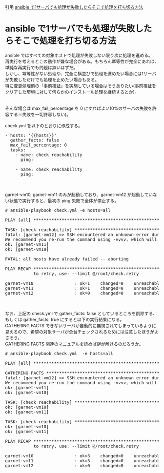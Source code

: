引用 
 [ansible で1サーバでも処理が失敗したらそこで処理を打ち切る方法](http://d.hatena.ne.jp/incarose86/20150223/1424704453 "ansible で1サーバでも処理が失敗したらそこで処理を打ち切る方法")

# ansible で1サーバでも処理が失敗したらそこで処理を打ち切る方法
ansible ではすべての対象ホストで処理が失敗しない限り次に処理を進める。  
再実行を考えるとこの動作が嫌な場合がある。もちろん冪等性が完全にあれば、単純な再実行でも問題は無いはずだ。  
しかし、冪等性がない処理や、完全に横並びで処理を進めたい場合には1サーバが失敗しただけでも処理を止めたい場合もある。  
特に変更処理前の「事前検証」を実施している場合はそうありたい(事前検証をクリアした環境に対して何らかのインストール処理を継続するとか)。  
<br/><br/>
そんな場合は max_fail_percentage を 0 にすればよい(0%のサーバの失敗を許容する＝失敗を一切許容しない)。  
<br/>
check.yml を以下のとおりに作成する。  
<pre>
- hosts: '{{hosts}}'
  gather_facts: false
  max_fail_percentage: 0
  tasks:
    - name: check reachability
      ping:

    - name: check reachability
      ping:
</pre>
<br/><br/>
garnet-vm10, garnet-vm11 のみが起動しており、garnet-vm12 が起動していない状態で実行すると、最初の ping 失敗で全体が停止する。  
<pre>
# ansible-playbook check.yml -e hosts=all

PLAY [all] ******************************************************************** 

TASK: [check reachability] **************************************************** 
fatal: [garnet-vm12] => SSH encountered an unknown error during the connection.
We recommend you re-run the command using -vvvv, which will enable SSH debugging output to help diagnose the issue
ok: [garnet-vm11]
ok: [garnet-vm10]

FATAL: all hosts have already failed -- aborting

PLAY RECAP ******************************************************************** 
           to retry, use: --limit @/root/check.retry

garnet-vm10                : ok=1    changed=0    unreachable=0    failed=0   
garnet-vm11                : ok=1    changed=0    unreachable=0    failed=0   
garnet-vm12                : ok=0    changed=0    unreachable=1    failed=0   
</pre>
<br/><br/>
なお、上記の check.yml で gather_facts: false としているところを削除する、もしくは gather_facts: true にすると以下の実行結果になる。  
GATHERING FACTS できないサーバが自動的に無視されてしまっているように見えるので、希望の対象サーバが全台チェックされるためには注意したほうがよさそう。  
GATHERING FACTS 関連のマニュアルを読めば謎が解けるのだろうか。  
<pre>
# ansible-playbook check.yml  -e hosts=all

PLAY [all] ******************************************************************** 

GATHERING FACTS *************************************************************** 
fatal: [garnet-vm12] => SSH encountered an unknown error during the connection.
We recommend you re-run the command using -vvvv, which will enable SSH debugging output to help diagnose the issue
ok: [garnet-vm11]
ok: [garnet-vm10]

TASK: [check reachability] **************************************************** 
ok: [garnet-vm10]
ok: [garnet-vm11]

TASK: [check reachability] **************************************************** 
ok: [garnet-vm10]
ok: [garnet-vm11]

PLAY RECAP ******************************************************************** 
           to retry, use: --limit @/root/check.retry

garnet-vm10                : ok=3    changed=0    unreachable=0    failed=0   
garnet-vm11                : ok=3    changed=0    unreachable=0    failed=0   
garnet-vm12                : ok=0    changed=0    unreachable=1    failed=0   
</pre>
